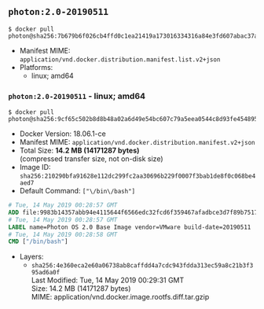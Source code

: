 ## `photon:2.0-20190511`

```console
$ docker pull photon@sha256:7b679b6f026cb4ffd0c1ea21419a173016334316a84e3fd607abac37a6765a61
```

-	Manifest MIME: `application/vnd.docker.distribution.manifest.list.v2+json`
-	Platforms:
	-	linux; amd64

### `photon:2.0-20190511` - linux; amd64

```console
$ docker pull photon@sha256:9cf65c502b8d8b48a02a6d49e54bc607c79a5eea0544c8d93fe45489537dd6c9
```

-	Docker Version: 18.06.1-ce
-	Manifest MIME: `application/vnd.docker.distribution.manifest.v2+json`
-	Total Size: **14.2 MB (14171287 bytes)**  
	(compressed transfer size, not on-disk size)
-	Image ID: `sha256:210290bfa91628e112dc299fc2aa30696b229f0007f3bab1de8f0c068be4aed7`
-	Default Command: `["\/bin\/bash"]`

```dockerfile
# Tue, 14 May 2019 00:28:57 GMT
ADD file:9983b14357abb94e4115644f6566edc32fcd6f359467afadbce3d7f89b751786 in / 
# Tue, 14 May 2019 00:28:57 GMT
LABEL name=Photon OS 2.0 Base Image vendor=VMware build-date=20190511
# Tue, 14 May 2019 00:28:58 GMT
CMD ["/bin/bash"]
```

-	Layers:
	-	`sha256:4e360eca2e60a06738ab8caffdd4a7cdc943fdda313ec59a8c21b3f395ad6a0f`  
		Last Modified: Tue, 14 May 2019 00:29:31 GMT  
		Size: 14.2 MB (14171287 bytes)  
		MIME: application/vnd.docker.image.rootfs.diff.tar.gzip
